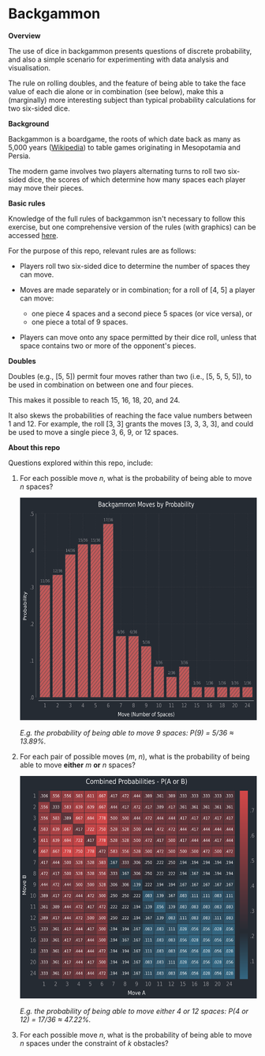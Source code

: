 # Backgammon

**Overview**

The use of dice in backgammon presents questions of discrete probability, and also a simple scenario for experimenting with data analysis and visualisation.

The rule on rolling doubles, and the feature of being able to take the face value of each die alone or in combination (see below), make this a (marginally) more interesting subject than typical probability calculations for two six-sided dice.

**Background**

Backgammon is a boardgame, the roots of which date back as many as 5,000 years ([Wikipedia](https://en.wikipedia.org/wiki/Backgammon)) to table games originating in Mesopotamia and Persia.

The modern game involves two players alternating turns to roll two six-sided dice, the scores of which determine how many spaces each player may move their pieces.

**Basic rules**

Knowledge of the full rules of backgammon isn't necessary to follow this exercise, but one comprehensive version of the rules (with graphics) can be accessed [here](https://www.bkgm.com/rules.html).

For the purpose of this repo, relevant rules are as follows:

- Players roll two six-sided dice to determine the number of spaces they can move.

- Moves are made separately or in combination; for a roll of [4, 5] a player can move:

  - one piece 4 spaces and a second piece 5 spaces (or vice versa), or
  - one piece a total of 9 spaces.

- Players can move onto any space permitted by their dice roll, unless that space contains two or more of the opponent's pieces.

**Doubles**

Doubles (e.g., [5, 5]) permit four moves rather than two (i.e., [5, 5, 5, 5]), to be used in combination on between one and four pieces.

This makes it possible to reach 15, 16, 18, 20, and 24.

It also skews the probabilities of reaching the face value numbers between 1 and 12. For example, the roll [3, 3] grants the moves [3, 3, 3, 3], and could be used to move a single piece 3, 6, 9, or 12 spaces.

**About this repo**

Questions explored within this repo, include:

1. For each possible move _n_, what is the probability of being able to move _n_ spaces?

   <img src="src/images/moves_by_probability.png" alt="Chart of Backgammon Moves by Probability"
        width="600" height="450">

   _E.g. the probability of being able to move 9 spaces: P(9) = 5/36 ≈ 13.89%._

2. For each pair of possible moves (_m_, _n_), what is the probability of being able to move **either** _m_ **or** _n_ spaces?

   <img src="src/images/combined_probability.png" alt="Chart of Backgammon Move Pairs by Combined Probability"
        width="600" height="450">

   _E.g. the probability of being able to move either 4 or 12 spaces: P(4 or 12) = 17/36 ≈ 47.22%._

3. For each possible move _n_, what is the probability of being able to move _n_ spaces under the constraint of _k_ obstacles?
